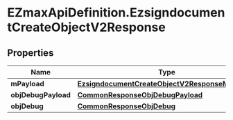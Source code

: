# EZmaxApiDefinition.EzsigndocumentCreateObjectV2Response

## Properties

Name | Type | Description | Notes
------------ | ------------- | ------------- | -------------
**mPayload** | [**EzsigndocumentCreateObjectV2ResponseMPayload**](EzsigndocumentCreateObjectV2ResponseMPayload.md) |  | 
**objDebugPayload** | [**CommonResponseObjDebugPayload**](CommonResponseObjDebugPayload.md) |  | [optional] 
**objDebug** | [**CommonResponseObjDebug**](CommonResponseObjDebug.md) |  | [optional] 


